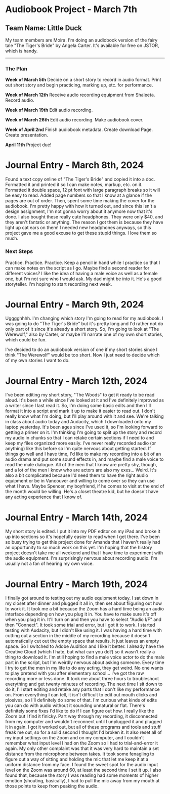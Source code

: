 # Audiobook Project - March 7th
## Team Name: Little Duck

My team members are Moira.
I'm doing an audiobook version of the fairy tale "The Tiger's Bride" by Angela Carter. It's available for free on JSTOR, which is handy.

___

### The Plan
**Week of March 5th**
Decide on a short story to record in audio format.
Print out short story and begin practicing, marking up, etc. for performance.

**Week of March 12th**
Receive audio recording equipment from Shaleeta.
Record audio.

**Week of March 19th**
Edit audio recording.

**Week of March 26th**
Edit audio recording.
Make audiobook cover.

**Week of April 2nd**
Finish audiobook metadata.
Create download Page.
Create presentation.

**April 11th**
Project due!


# Journal Entry - March 8th, 2024

Found a text copy online of "The Tiger's Bride" and copied it into a doc. Formatted it and printed it so I can make notes, markup, etc. on it. Formatted it double space, 12 pt font with large paragraph breaks so it will be easy to read. Added page numbers so that I know at a glance if the pages are out of order.
Then, spent some time making the cover for the audiobook. I'm pretty happy with how it turned out, and since this isn't a design assignment, I'm not gonna worry about it anymore now that it's done.
I also bought these really cute headphones. They were only $40, and they aren't fantatic or anything. The reason I got them is because they have light up cat ears on them! I needed new headphones anyways, so this project gave me a good excuse to get these stupid things. I love them so much.

### Next Steps
Practice. Practice. Practice.
Keep a pencil in hand while I practice so that I can make notes on the script as I go.
Maybe find a second reader for different voices? I like the idea of having a male voice as well as a female one, but I'm not sure who I would ask. My dad might be into it. He's a good storyteller.
I'm hoping to start recording next week.


# Journal Entry - March 9th, 2024
Ugggghhhh. I'm changing which story I'm going to read for my audiobook. I was going to do "The Tiger's Bride" but it's pretty long and I'd rather not do only part of it since it's already a short story. So, I'm going to look at "The Werewolf," also by Carter, or maybe I'll narrate one of my own short stories, which could be fun.

I've decided to do an audiobook version of one if my short stories since I think "The Werewolf" would be too short. Now I just need to decide which of my own stories I want to do.

# Journal Entry - March 12th, 2024
I've been editing my short story, "The Woods" to get it ready to be read aloud. It's been a while since I've looked at it and I've definitely improved as a writer since I last read it. So, I'm doing some basic edits and then I'll format it into a script and mark it up to make it easier to read out. I don't really know what I'm doing, but I'll play around with it and see.
We're talking in class about audio today and Audacity, which I downloaded onto my laptop yesterday. It's been ages since I've used it, so I'm looking forward to getting a primer on it.
I'm thinking I'm going to split up the story and record my audio in chunks so that I can retake certain sections if I need to and keep my files organized more easily. I've never really recorded audio (or anything) like this before so I'm quite nervous about getting started.
If things go well and I have time, I'd like to make my recording into a bit of an audio drama and put some sound effects in, and maybe find a male voice to read the male dialogue. All of the men that I know are pretty shy, though, and a lot of the men I know who are actors are also my exes... Weird. It's also a bit complicated because I'd need them to have the right audio equipment or be in Vancouver and willing to come over so they can use what I have. Maybe Spencer, my boyfriend, if he comes to visit at the end of the month would be willing. He's a closet theatre kid, but he doesn't have any acting experience that I know of.

# Journal Entry - March 14th, 2024
My short story is edited. I put it into my PDF editor on my iPad and broke it up into sections so it's hopefully easier to read when I get there. I've been so busy trying to get this project done for Amanda that I haven't really had an opportunity to so much work on this yet. I'm hoping that the history project doesn't take me all weekend and that I have time to experiment with the audio equipment.
I'm surprisingly nervous about recording audio. I'm usually not a fan of hearing my own voice.

# Journal Entry - March 19th, 2024
I finally got around to testing out my audio equipment today. I sat down in my closet after dinner and plugged it all in, then set about fiiguring out how to work it. It took me a bit because the Zoom has a hard time being an audio interface depending on how you plug it in. You have to make sure it's off when you plug it in. It'll turn on and then you have to select "Audio I/F" and then "Connect". It took some trial and error, but I got it to work.
I started testing with Audacity, but I didn't like using it. I was having a hard time with cutting out a section in the middle of my recording because it doesn't automatically cut out the empty space that results. It just leaves an empty space. So I switched to Adobe Audition and I like it better. I already have the Creative Cloud (which I hate, but what can you do?) so it wasn't really a thing to download it.
I'm still hoping to find a male voice actor to do the male part in the script, but I'm weirdly nervous about asking someone. Every time I try to get the men in my life to do any acting, they get weird. No one wants to play pretend with you after elementary school...
I've got the raw recording more or less done. It took me about three hours to troubleshoot everything and get twenty minutes of recording. The next time I sit down to do it, I'll start editing and retake any parts that I don't like my performance on. From everything I can tell, it isn't difficult to edit out mouth clicks and plosives, so I'll definitely do some of that. I'm curious what kinds of edits you can do with audio without it sounding unnatural or flat. There's definitely some fixes I'd like to do if I can figure out how.
I really like the Zoom but I find it finicky. Part way through my recording, it disconnected from my computer and wouldn't reconnect until I unplugged it and plugged it in again. I got it worked out, but all of these programs and tools and stuff freak me out, so for a solid second I thought I'd broken it. It also reset all of my input settings on the Zoom and on my computer, and I couldn't remember what input level I had on the Zoom so I had to trial-and-error it again. 
My only other complaint was that it was very hard to maintain a set distance from the microphone between takes. It took some fenagling to figure out a way of sitting and holding the mic that let me keep it at a uniform distance from my face.
I found the sweet spot for the audio input level on the Zoom was around 60, at least the second time I set it up.
I also found that, because the story I was reading had some moments of higher emotion (shouting, basically), I had to pull the mic away from my mouth at those points to keep from peaking the audio.
